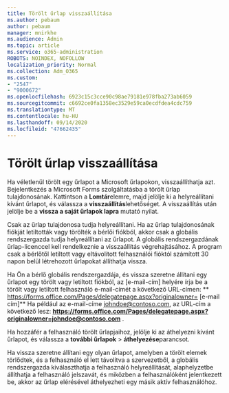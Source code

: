 ```yaml
---
title: Törölt űrlap visszaállítása
ms.author: pebaum
author: pebaum
manager: mnirkhe
ms.audience: Admin
ms.topic: article
ms.service: o365-administration
ROBOTS: NOINDEX, NOFOLLOW
localization_priority: Normal
ms.collection: Adm_O365
ms.custom:
- "2547"
- "9000672"
ms.openlocfilehash: 6923c15c3cce90c98ae79181e978fba273ab6059
ms.sourcegitcommit: c6692ce0fa1358ec3529e59ca0ecdfdea4cdc759
ms.translationtype: MT
ms.contentlocale: hu-HU
ms.lasthandoff: 09/14/2020
ms.locfileid: "47662435"
---
```

# <a name="restore-a-deleted-form"></a>Törölt űrlap visszaállítása

Ha véletlenül törölt egy űrlapot a Microsoft űrlapokon, visszaállíthatja azt. Bejelentkezés a Microsoft Forms szolgáltatásba a törölt űrlap tulajdonosának. Kattintson a **Lomtár**elemre, majd jelölje ki a helyreállítani kívánt űrlapot, és válassza a **visszaállítás**lehetőséget. A visszaállítás után jelölje be a **vissza a saját űrlapok lapra** mutató nyilat.

Csak az űrlap tulajdonosa tudja helyreállítani. Ha az űrlap tulajdonosának fiókját letiltották vagy törölték a bérlői fiókból, akkor csak a globális rendszergazda tudja helyreállítani az űrlapot. A globális rendszergazdának űrlap-licenccel kell rendelkeznie a visszaállítás végrehajtásához. A program csak a bérlőtől letiltott vagy eltávolított felhasználói fióktól számított 30 napon belül létrehozott űrlapokat állíthatja vissza.

Ha Ön a bérlő globális rendszergazdája, és vissza szeretne állítani egy űrlapot egy törölt vagy letiltott fiókból, az [e-mail-cím] helyére írja be a törölt vagy letiltott felhasználó e-mail-címét a következő URL-címen: ** https://forms.office.com/Pages/delegatepage.aspx?originalowner= [e-mail cím]** Ha például az e-mail-címe johndoe@contoso.com, az URL-cím a következő lesz: **https://forms.office.com/Pages/delegatepage.aspx?originalowner=johndoe@contoso.com** . 

Ha hozzáfér a felhasználó törölt űrlapjaihoz, jelölje ki az áthelyezni kívánt űrlapot, és válassza a **további űrlapok**  >  **áthelyezése**parancsot.

Ha vissza szeretne állítani egy olyan űrlapot, amelyben a törölt elemek törlődtek, és a felhasználó el lett távolítva a szervezetből, a globális rendszergazda kiválaszthatja a felhasználó helyreállítását, alaphelyzetbe állíthatja a felhasználó jelszavát, és miközben a felhasználóként jelentkezett be, akkor az űrlap elérésével áthelyezheti egy másik aktív felhasználóhoz. 